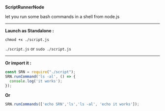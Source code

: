 **ScriptRunnerNode**

let you run some bash commands in a shell from node.js

---

**Launch as Standalone :**

`chmod +x ./script.js`

`./script.js` or `sudo ./script.js`

---

**Or import it :**

```javascript
const SRN = require("./script");
SRN.runCommand('ls -al', () => {
  console.log('it works');
});
```
**Or** 
```javascript
SRN.runCommands(['echo SRN','ls','ls -al', 'echo it works']);
```